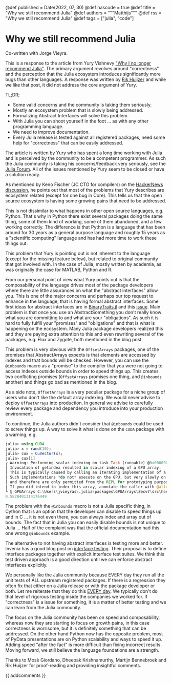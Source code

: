 @def published = Date(2022, 07, 30)
@def hascode = true
@def title = "Why we still recommend Julia"
@def authors = """Matthijs"""
@def rss = "Why we still recommend Julia"
@def tags = ["julia", "code"]

# Why we still recommend Julia

Co-written with Jorge Vieyra.

This is a response to the article from Yury Vishnevy ["Why I no longer recommend Julia"](https://yuri.is/not-julia/). The primary argument revolves around "correctness" and the perception that the Julia ecosystem introduces significantly more bugs than other languages. A response was written by [Rik Huijzer](https://huijzer.xyz/posts/recommend/) and while we like that post, it did not address the core argument of Yury.

TL;DR;
* Some valid concerns and the community is taking them seriously.
* Mostly an ecosystem problem that is slowly being addressed.
* Formalizing Abstract Interfaces will solve this problem.
* With Julia you can shoot yourself in the foot … as with any other programming language.
* We need to improve documentation.
* Every Julia release is tested against all registered packages, need some help for "correctness" that can be easily addressed.

The article is written by Yury who has spent a long time working with Julia and is perceived by the community to be a competent programmer.
As such the Julia community is taking his concerns/feedback very seriously, see the [Julia Forum](https://discourse.julialang.org/t/discussion-on-why-i-no-longer-recommend-julia-by-yuri-vishnevsky/81151). All of the issues mentioned by Yury seem to be closed or have a solution ready.

As mentioned by Keno Fischer (JC CTO for compilers) on the [HackerNews discussion](https://news.ycombinator.com/item?id=31396861), he points out that most of the problems that Yury describes are ecosystem related (except for one bug in Core). This tells us that the open source ecosystem is having some growing pains that need to be addressed.

This is not dissimilar to what happens in other open source languages, e.g. Python. That's why in Python there exist several packages doing the same thing, some of them kind of working, some of them abandoned, and a few working correctly. The difference is that Python is a language that has been around for 30 years as a general purpose language and roughly 15 years as a "scientific computing" language and has had more time to work these things out.

This problem that Yury is pointing out is not inherent to the language (except for the missing feature below), but related to original community that got involved with. In the case of Julia, mostly written by academia, as was originally the case for MATLAB, Python and R.

From our personal point of view what Yury points out is that the composability of the language drives most of the package developers where there are little assurances on what the "abstract interfaces" allow you. This is one of the major concerns and perhaps our top request to enhance in the language, that is having formal abstract interfaces. Some first ideas for abstract interfaces are in [BinaryTraits.jl](https://github.com/tk3369/BinaryTraits.jl) and this [issue](https://github.com/JuliaLang/julia/issues/6975). Main problem is that once you use an AbstractSomething you don't really know what you are committing to and what are your "obligations". As such it is hard to fully fulfill your "promises" and "obligations" and that is what is happening on the ecosystem.
Many Julia package developers realized this and they are paying extra attention to this and even rewriting several of the packages, e.g. Flux and Zygote, both mentioned in the blog post.

This problem is very obvious with the `OffsetArrays` packages, one of the promises that AbstractArrays expects is that elements are accessed by indexes and that bounds will be checked.
However, you can use the  `@inbounds` macro as a "promise" to the compiler that you were not going to access indexes outside bounds in order to speed things up. This creates two conflicting promises (`OffsetArrays` promises one thing, and `@inbounds` another) and things go bad as mentioned in the blog.

As a side note, `OffsetArrays` is a very peculiar package for a niche group of users who don't like the default array indexing. We would never advise to deploy `OffsetArrays` into production. In general we advise to carefully review every package and dependency you introduce into your production environment.

To continue, the Julia authors didn't consider that `@inbounds` could be used to screw things up. A way to solve it what is done on the `CUDA` package with a warning, e.g.
```julia
julia> using CUDA
julia> x = rand(10);
julia> cux = CuVector(x);
julia> cux[1]
┌ Warning: Performing scalar indexing on task Task (runnable) @0x000000000b123080.
│ Invocation of getindex resulted in scalar indexing of a GPU array.
│ This is typically caused by calling an iterating implementation of a method.
│ Such implementations *do not* execute on the GPU, but very slowly on the CPU,
│ and therefore are only permitted from the REPL for prototyping purposes.
│ If you did intend to index this array, annotate the caller with @allowscalar.
└ @ GPUArrays C:\Users\jvieyras\.julia\packages\GPUArrays\Zecv7\src\host\indexing.jl:56
0.5820401314176449
```

The problem with the `@inbounds` macro is not a Julia specific thing, in Cython that is an option that the developer can disable to speed things up and in C … it is not even there, you can always index and array out of bounds. The fact that in Julia you can easily disable bounds is not unique to Julia … Half of the complaint was that the official documentation had this one wrong `@inbounds` example.

The alternative to not having abstract interfaces is testing more and better. Invenia has a good blog post on [interface testing](https://invenia.github.io/blog/2020/11/06/interfacetesting/). Their proposal is to define interface packages together with explicit interface test suites. We think this test driven approach is a good direction until we can enforce abstract interfaces explicitly.

We personally like the Julia community because EVERY day they run all the unit tests of ALL upstream registered packages. If there is a regression they often fix that either on a Julia release or with the package developer or both. Let me reiterate that they do this [EVERY day](https://github.com/JuliaCI/NanosoldierReports/tree/master/pkgeval/by_date). We typically don't do that level of rigorous testing inside the companies we worked for. If "correctness" is a issue for something, it is a matter of better testing and we can learn from the Julia community.

The focus on the Julia community has been on speed and composability, whereas now they are starting to focus on growth pains, in this case correctness is worrisome, but it is definitely something that can be addressed. On the other hand Python now has the opposite problem, most of PyData presentations are on Python scalability and ways to speed it up. Adding speed "after the fact" is more difficult than fixing incorrect results. Moving forward, we still believe the language foundations are a strength.

Thanks to Mosè Giordano, Dheepak Krishnamurthy, Martijn Bennebroek and Rik Huijzer for proof-reading and providing insightful comments.

{{ addcomments }}